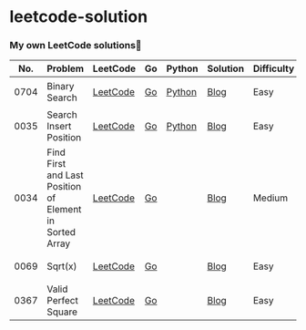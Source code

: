 # leetcode-solution

###  My own LeetCode solutions🎯

| No.  | Problem                                                 | LeetCode                                                     | Go                                                           | Python                                                       | Solution                                                     | Difficulty | Tag  |
| ---- | ------------------------------------------------------- | ------------------------------------------------------------ | ------------------------------------------------------------ | ------------------------------------------------------------ | ------------------------------------------------------------ | ---------- | ---- |
| 0704 | Binary Search                                           | [LeetCode](https://leetcode-cn.com/problems/binary-search/)  | [Go](https://github.com/hiWyatt/leetcode-solutions/blob/main/src/0704.Binary%20Search/0704.Binary%20Search.go) | [Python](https://github.com/hiWyatt/leetcode-solutions/blob/main/src/0704.Binary%20Search/0704.Binary%20Search.py) | [Blog](https://wangyi.one/leetcode0704.%E4%BA%8C%E5%88%86%E6%9F%A5%E6%89%BE/) | Easy       | 二分 |
| 0035 | Search Insert Position                                  | [LeetCode](https://leetcode-cn.com/problems/search-insert-position/) | [Go](https://github.com/hiWyatt/leetcode-solutions/blob/main/src/0035.Search%20Insert%20Position/0035.Search%20Insert%20Position.go) | [Python](https://github.com/hiWyatt/leetcode-solutions/blob/main/src/0035.Search%20Insert%20Position/0035.Search%20Insert%20Position.py) | [Blog](https://wangyi.one/leetcode0035.%E6%90%9C%E7%B4%A2%E6%8F%92%E5%85%A5%E4%BD%8D%E7%BD%AE/) | Easy       | 二分 |
| 0034 | Find First and Last Position of Element in Sorted Array | [LeetCode](https://leetcode-cn.com/problems/find-first-and-last-position-of-element-in-sorted-array/) | [Go](https://github.com/hiWyatt/leetcode-solutions/blob/main/src/0034.%20Find%20First%20and%20Last%20Position%20of%20Element%20in%20Sorted%20Array/0034.%20Find%20First%20and%20Last%20Position%20of%20Element%20in%20Sorted%20Array.go) |                                                              | [Blog](https://wangyi.one/leetcode0034.%E6%9F%A5%E6%89%BE%E5%85%83%E7%B4%A0%E4%BD%8D%E7%BD%AE/) | Medium     | 二分 |
| 0069 | Sqrt(x)                                                 | [LeetCode](https://leetcode-cn.com/problems/sqrtx/)          | [Go](https://github.com/hiWyatt/leetcode-solutions/blob/main/src/0069.%20Sqrt(x)/0069.%20Sqrt(x).go) |                                                              | [Blog](https://wangyi.one/leetcode0069.-x%E7%9A%84%E5%B9%B3%E6%96%B9%E6%A0%B9/) | Easy       | 二分 |
| 0367 | Valid Perfect Square                                    | [LeetCode](https://leetcode-cn.com/problems/valid-perfect-square/) | [Go](https://github.com/hiWyatt/leetcode-solutions/blob/main/src/0367.%20Valid%20Perfect%20Square/0367.%20Valid%20Perfect%20Square.go) |                                                              | [Blog](https://wangyi.one/leetcode-0367.%E6%9C%89%E6%95%88%E7%9A%84%E5%AE%8C%E5%85%A8%E5%B9%B3%E6%96%B9%E6%95%B0/) | Easy       | 二分 |

